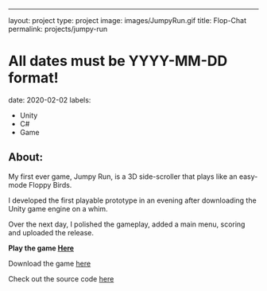 ---
layout: project
type: project
image: images/JumpyRun.gif
title: Flop-Chat
permalink: projects/jumpy-run
# All dates must be YYYY-MM-DD format!
date: 2020-02-02
labels:
  - Unity
  - C#
  - Game

About:
--
My first ever game, Jumpy Run, is a 3D side-scroller that plays like an easy-mode Floppy Birds.

I developed the first playable prototype in an evening after downloading the Unity game engine on a whim.

Over the next day, I polished the gameplay, added a main menu, scoring and uploaded the release.

**Play the game [Here](https://ooyendyk.github.io/jumpy-run/)**

Download the game [here](https://github.com/ooyendyk/jumpy-run/releases)

Check out the source code [here](https://github.com/ooyendyk/jumpy-run)

